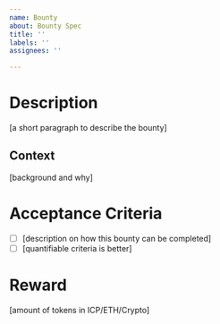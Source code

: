 ```yaml
---
name: Bounty
about: Bounty Spec
title: ''
labels: ''
assignees: ''

---
```


# Description
[a short paragraph to describe the bounty]

## Context
[background and why]

# Acceptance Criteria
* [ ] [description on how this bounty can be completed]
* [ ] [quantifiable criteria is better]

# Reward
[amount of tokens in ICP/ETH/Crypto]